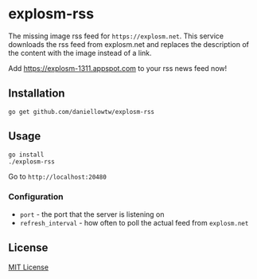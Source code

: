 # explosm-rss

The missing image rss feed for `https://explosm.net`. This service downloads the rss feed from explosm.net and replaces the description of the content with the image instead of a link.

Add <https://explosm-1311.appspot.com> to your rss news feed now!

## Installation

`go get github.com/daniellowtw/explosm-rss`

## Usage

```
go install
./explosm-rss
```

Go to `http://localhost:20480`

### Configuration

* `port` - the port that the server is listening on
* `refresh_interval` - how often to poll the actual feed from `explosm.net`

## License

[MIT License](http://choosealicense.com/licenses/mit/)